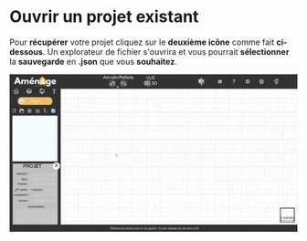 # Ouvrir un projet existant

Pour **récupérer** votre projet cliquez sur le **deuxième icône** comme fait **ci-dessous**. Un explorateur de fichier s'ouvrira et vous pourrait **sélectionner** la **sauvegarde** en **.json** que vous **souhaitez**.

![Ouvrir un projet](../.gitbook/assets/amenage-2021-05-11-11-12-18.gif)

